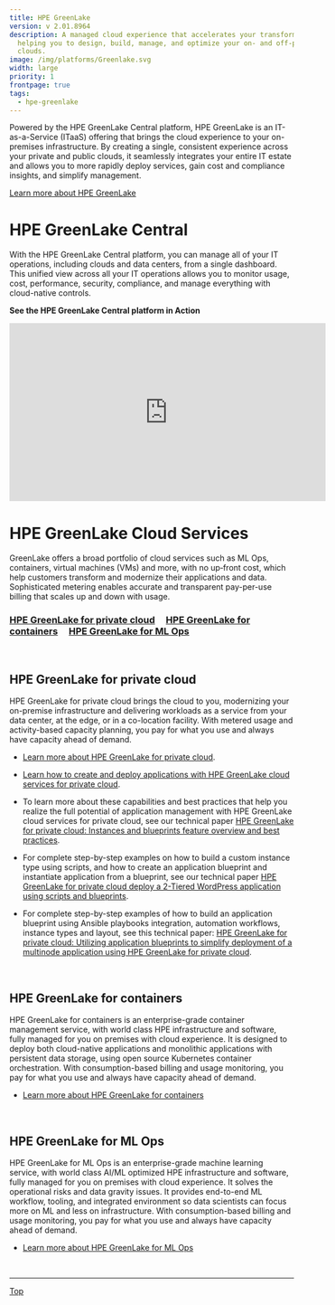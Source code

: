 ```yaml
---
title: HPE GreenLake
version: v 2.01.8964
description: A managed cloud experience that accelerates your transformation by
  helping you to design, build, manage, and optimize your on- and off-premises
  clouds.
image: /img/platforms/Greenlake.svg
width: large
priority: 1
frontpage: true
tags:
  - hpe-greenlake
---
```

Powered by the HPE GreenLake Central platform, HPE GreenLake is an IT-as-a-Service (ITaaS) offering that brings the cloud experience to your on-premises infrastructure. By creating a single, consistent experience across your private and public clouds, it seamlessly integrates your entire IT estate and allows you to more rapidly deploy services, gain cost and compliance insights, and simplify management. 

[Learn more about HPE GreenLake](https://www.hpe.com/us/en/services/it-consumption.html)

# HPE GreenLake Central

With the HPE GreenLake Central platform, you can manage all of your IT operations, including clouds and data centers, from a single dashboard. This unified view across all your IT operations allows you to monitor usage, cost, performance, security, compliance, and manage everything with cloud-native controls.

**See the HPE GreenLake Central platform in Action**

<iframe width="560" height="315" src="https://www.youtube.com/embed/l2-neSwhTWo" frameborder="0" allow="accelerometer; autoplay; clipboard-write; encrypted-media; gyroscope; picture-in-picture" allowfullscreen></iframe>

# HPE GreenLake Cloud Services

 GreenLake offers a broad portfolio of cloud services such as ML Ops, containers, virtual machines (VMs) and more, with no up‑front cost, which help customers transform and modernize their applications and data. Sophisticated metering enables accurate and transparent pay-per-use billing that scales up and down with usage. 


### [HPE GreenLake for private cloud](#privatecloud)     [HPE GreenLake for containers](#container)     [HPE GreenLake for ML Ops](#mlops)

<br>


<a id="privatecloud"></a>

## HPE GreenLake for private cloud

HPE GreenLake for private cloud brings the cloud to you, modernizing your on-premise infrastructure and delivering workloads as a service from your data center, at the edge, or in a co-location facility. With metered usage and activity-based capacity planning, you pay for what you use and always have capacity ahead of demand. 

* [Learn more about HPE GreenLake for private cloud](https://www.hpe.com/us/en/greenlake/private-cloud.html).



* [Learn how to create and deploy applications with HPE GreenLake cloud services for private cloud](https://community.hpe.com/t5/The-Cloud-Experience-Everywhere/A-better-way-to-create-and-deploy-applications-HPE-GreenLake/ba-p/7118975).



* To learn more about these capabilities and best practices that help you realize the full potential of application management with HPE GreenLake cloud services for private cloud, see our technical paper [HPE GreenLake for private cloud: Instances and blueprints feature overview and best practices](https://h20195.www2.hpe.com/v2/Getdocument.aspx?docname=a50003040enw).



* For complete step-by-step examples on how to build a custom instance type using scripts, and how to create an application blueprint and instantiate application from a blueprint, see our technical paper [HPE GreenLake for private cloud deploy a 2-Tiered WordPress application using scripts and blueprints](https://assets.ext.hpe.com/is/content/hpedam/a50003251enw).



* For complete step-by-step examples of how to build an application blueprint using Ansible playbooks integration, automation workflows, instance types and layout, see this technical paper: [HPE GreenLake for private cloud: Utilizing application blueprints to simplify deployment of a multinode application using HPE GreenLake for private cloud](https://developer.hpe.com/uploads/media/2020/6/gl4pc_eshop_bp_v1_35-1593186155592.pdf).

<br>
<a id="container"></a>

## HPE GreenLake for containers

HPE GreenLake for containers is an enterprise-grade container management service, with world class HPE infrastructure and software, fully managed for you on premises with cloud experience. It is designed to deploy both cloud-native applications and monolithic applications with persistent data storage, using open source Kubernetes container orchestration. With consumption-based billing and usage monitoring, you pay for what you use and always have capacity ahead of demand.

* [Learn more about HPE GreenLake for containers](https://www.hpe.com/us/en/greenlake/containers.html)

<br>
<a id="mlops"></a>

## HPE GreenLake for ML Ops

HPE GreenLake for ML Ops is an enterprise-grade machine learning service, with world class AI/ML optimized HPE infrastructure and software, fully managed for you on premises with cloud experience. It solves the operational risks and data gravity issues. It provides end-to-end ML workflow, tooling, and integrated environment so data scientists can focus more on ML and less on infrastructure. With consumption-based billing and usage monitoring, you pay for what you use and always have capacity ahead of demand.

* [Learn more about HPE GreenLake for ML Ops](https://www.hpe.com/us/en/greenlake/ml-ops.html)

<br>

- - -

<a href="#top" target="_self">Top</a>
